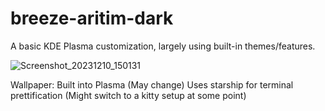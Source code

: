 # breeze-aritim-dark
A basic KDE Plasma customization, largely using built-in themes/features.

![Screenshot_20231210_150131](https://github.com/Syntthetix/kde-dots/assets/13398077/eda00bfb-8f74-408d-bb35-21c497bcc8e1)

Wallpaper: Built into Plasma (May change)
Uses starship for terminal prettification (Might switch to a kitty setup at some point)
